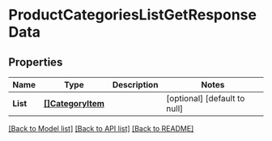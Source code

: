 # ProductCategoriesListGetResponseData

## Properties
Name | Type | Description | Notes
------------ | ------------- | ------------- | -------------
**List** | [**[]CategoryItem**](category_item.md) |  | [optional] [default to null]

[[Back to Model list]](../README.md#documentation-for-models) [[Back to API list]](../README.md#documentation-for-api-endpoints) [[Back to README]](../README.md)


